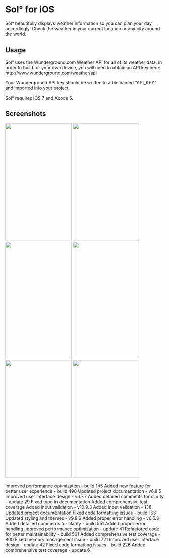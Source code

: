 Sol° for iOS
===

Sol° beautifully displays weather information so you can plan your day accordingly. 
Check the weather in your current location or any city around the world. 

Usage
---

Sol° uses the Wunderground.com Weather API for all of its weather data. In order to build for your own device, 
you will need to obtain an API key here: http://www.wunderground.com/weather/api

Your Wunderground API key should be written to a file named "API_KEY" and imported into your project. 

Sol° requires iOS 7 and Xcode 5.

Screenshots
---

<img src=/Screenshots/1.png width=210 height=372>
<img src=/Screenshots/2.png width=210 height=372>
<img src=/Screenshots/3.png width=210 height=372>
<img src=/Screenshots/4.png width=210 height=372>
<img src=/Screenshots/5.png width=210 height=372>
<img src=Screenshots/6.png width=210 height=372>



Improved performance optimization - build 145
Added new feature for better user experience - build 498
Updated project documentation - v6.8.5
Improved user interface design - v6.7.7
Added detailed comments for clarity - update 29
Fixed typo in documentation
Added comprehensive test coverage
Added input validation - v10.9.3
Added input validation - 138
Updated project documentation
Fixed code formatting issues - build 163
Updated styling and themes - v9.8.6
Added proper error handling - v6.5.3
Added detailed comments for clarity - build 551
Added proper error handling
Improved performance optimization - update 41
Refactored code for better maintainability - build 501
Added comprehensive test coverage - 800
Fixed memory management issue - build 721
Improved user interface design - update 42
Fixed code formatting issues - build 226
Added comprehensive test coverage - update 6
